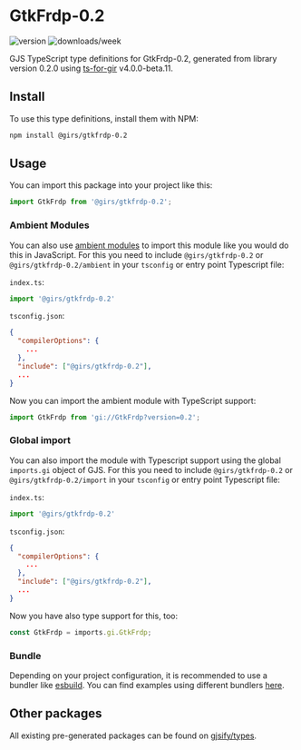 
# GtkFrdp-0.2

![version](https://img.shields.io/npm/v/@girs/gtkfrdp-0.2)
![downloads/week](https://img.shields.io/npm/dw/@girs/gtkfrdp-0.2)


GJS TypeScript type definitions for GtkFrdp-0.2, generated from library version 0.2.0 using [ts-for-gir](https://github.com/gjsify/ts-for-gir) v4.0.0-beta.11.


## Install

To use this type definitions, install them with NPM:
```bash
npm install @girs/gtkfrdp-0.2
```

## Usage

You can import this package into your project like this:
```ts
import GtkFrdp from '@girs/gtkfrdp-0.2';
```

### Ambient Modules

You can also use [ambient modules](https://github.com/gjsify/ts-for-gir/tree/main/packages/cli#ambient-modules) to import this module like you would do this in JavaScript.
For this you need to include `@girs/gtkfrdp-0.2` or `@girs/gtkfrdp-0.2/ambient` in your `tsconfig` or entry point Typescript file:

`index.ts`:
```ts
import '@girs/gtkfrdp-0.2'
```

`tsconfig.json`:
```json
{
  "compilerOptions": {
    ...
  },
  "include": ["@girs/gtkfrdp-0.2"],
  ...
}
```

Now you can import the ambient module with TypeScript support: 

```ts
import GtkFrdp from 'gi://GtkFrdp?version=0.2';
```

### Global import

You can also import the module with Typescript support using the global `imports.gi` object of GJS.
For this you need to include `@girs/gtkfrdp-0.2` or `@girs/gtkfrdp-0.2/import` in your `tsconfig` or entry point Typescript file:

`index.ts`:
```ts
import '@girs/gtkfrdp-0.2'
```

`tsconfig.json`:
```json
{
  "compilerOptions": {
    ...
  },
  "include": ["@girs/gtkfrdp-0.2"],
  ...
}
```

Now you have also type support for this, too:

```ts
const GtkFrdp = imports.gi.GtkFrdp;
```

### Bundle

Depending on your project configuration, it is recommended to use a bundler like [esbuild](https://esbuild.github.io/). You can find examples using different bundlers [here](https://github.com/gjsify/ts-for-gir/tree/main/examples).

## Other packages

All existing pre-generated packages can be found on [gjsify/types](https://github.com/gjsify/types).

